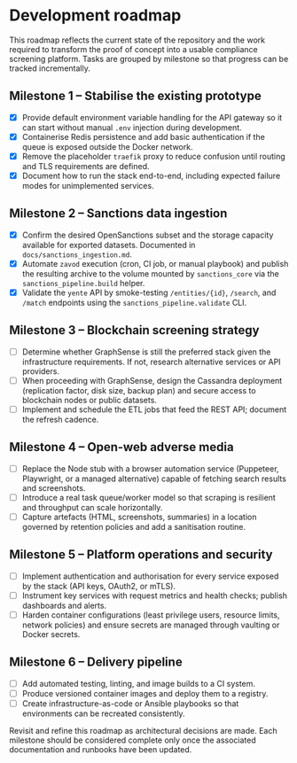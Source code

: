 # Development roadmap

This roadmap reflects the current state of the repository and the work required
to transform the proof of concept into a usable compliance screening platform.
Tasks are grouped by milestone so that progress can be tracked incrementally.

## Milestone 1 – Stabilise the existing prototype
- [x] Provide default environment variable handling for the API gateway so it
  can start without manual `.env` injection during development.
- [x] Containerise Redis persistence and add basic authentication if the queue
  is exposed outside the Docker network.
- [x] Remove the placeholder `traefik` proxy to reduce confusion until routing
  and TLS requirements are defined.
- [x] Document how to run the stack end-to-end, including expected failure modes
  for unimplemented services.

## Milestone 2 – Sanctions data ingestion
- [x] Confirm the desired OpenSanctions subset and the storage capacity
  available for exported datasets. Documented in `docs/sanctions_ingestion.md`.
- [x] Automate `zavod` execution (cron, CI job, or manual playbook) and publish
  the resulting archive to the volume mounted by `sanctions_core` via the
  `sanctions_pipeline.build` helper.
- [x] Validate the `yente` API by smoke-testing `/entities/{id}`, `/search`, and
  `/match` endpoints using the `sanctions_pipeline.validate` CLI.

## Milestone 3 – Blockchain screening strategy
- [ ] Determine whether GraphSense is still the preferred stack given the
  infrastructure requirements. If not, research alternative services or API
  providers.
- [ ] When proceeding with GraphSense, design the Cassandra deployment
  (replication factor, disk size, backup plan) and secure access to blockchain
  nodes or public datasets.
- [ ] Implement and schedule the ETL jobs that feed the REST API; document the
  refresh cadence.

## Milestone 4 – Open-web adverse media
- [ ] Replace the Node stub with a browser automation service (Puppeteer, Playwright,
  or a managed alternative) capable of fetching search results and screenshots.
- [ ] Introduce a real task queue/worker model so that scraping is resilient and
  throughput can scale horizontally.
- [ ] Capture artefacts (HTML, screenshots, summaries) in a location governed by
  retention policies and add a sanitisation routine.

## Milestone 5 – Platform operations and security
- [ ] Implement authentication and authorisation for every service exposed by
  the stack (API keys, OAuth2, or mTLS).
- [ ] Instrument key services with request metrics and health checks; publish
  dashboards and alerts.
- [ ] Harden container configurations (least privilege users, resource limits,
  network policies) and ensure secrets are managed through vaulting or Docker
  secrets.

## Milestone 6 – Delivery pipeline
- [ ] Add automated testing, linting, and image builds to a CI system.
- [ ] Produce versioned container images and deploy them to a registry.
- [ ] Create infrastructure-as-code or Ansible playbooks so that environments
  can be recreated consistently.

Revisit and refine this roadmap as architectural decisions are made. Each
milestone should be considered complete only once the associated documentation
and runbooks have been updated.

